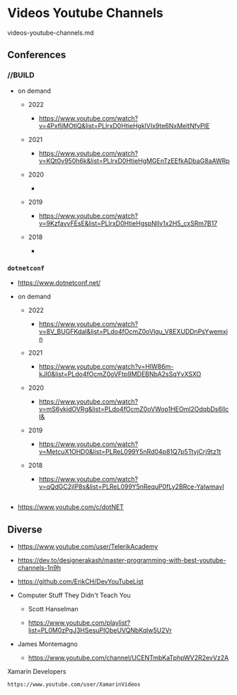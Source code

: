 # Videos Youtube Channels

videos-youtube-channels.md

## Conferences

### //BUILD

*   on demand

    *   2022 
    
        *   https://www.youtube.com/watch?v=4PxfljMOtlQ&list=PLlrxD0HtieHgklVIx9te6NxMeltNfyPIE

    *   2021

        *   https://www.youtube.com/watch?v=KQt0v950h6k&list=PLlrxD0HtieHgMGEnTzEEfkADbaG8aAWRp
        
    *   2020

        *   

    *   2019

        *   https://www.youtube.com/watch?v=9KzfavvFEsE&list=PLlrxD0HtieHgspNIlv1x2H5_cxSRm7B17

    *   2018

        *   


### `dotnetconf`

*   https://www.dotnetconf.net/

*   on demand

    *   2022 
    
        *   https://www.youtube.com/watch?v=8V_BUGFKdaI&list=PLdo4fOcmZ0oVlqu_V8EXUDDnPsYwemxjn

    *   2021

        *   https://www.youtube.com/watch?v=HIW86m-kJl0&list=PLdo4fOcmZ0oVFtp9MDEBNbA2sSqYvXSXO

    *   2020

        *   https://www.youtube.com/watch?v=mS6ykjdOVRg&list=PLdo4fOcmZ0oVWop1HEOml2OdqbDs6IlcI&

    *   2019

        *   https://www.youtube.com/watch?v=MetcuX1OHD0&list=PLReL099Y5nRd04p81Q7p5TtyjCrj9tz1t

    *   2018

        *   https://www.youtube.com/watch?v=qQdGC2jIP8s&list=PLReL099Y5nRequP0fLy2BRce-Yalwmayl


## 

*   https://www.youtube.com/c/dotNET

## Diverse

*   https://www.youtube.com/user/TelerikAcademy

*   https://dev.to/designerakash/master-programming-with-best-youtube-channels-1n9h

*   https://github.com/ErikCH/DevYouTubeList

*   Computer Stuff They Didn't Teach You

    *   Scott Hanselman
    
    *   https://www.youtube.com/playlist?list=PL0M0zPgJ3HSesuPIObeUVQNbKqlw5U2Vr


*   James Montemagno

    *   https://www.youtube.com/channel/UCENTmbKaTphpWV2R2evVz2A


Xamarin Developers

    https://www.youtube.com/user/XamarinVideos
